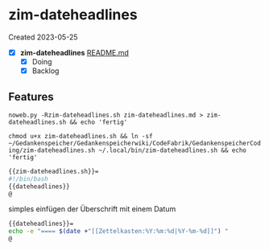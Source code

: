 # zim-dateheadlines
Created 2023-05-25
- [X]  **zim-dateheadlines**  [README.md](README.md)
   - [X] Doing
   - [X] Backlog

## Features



`` noweb.py -Rzim-dateheadlines.sh zim-dateheadlines.md > zim-dateheadlines.sh && echo 'fertig' ``


`` chmod u+x zim-dateheadlines.sh && ln -sf ~/Gedankenspeicher/Gedankenspeicherwiki/CodeFabrik/GedankenspeicherCoding/zim-dateheadlines.sh ~/.local/bin/zim-dateheadlines.sh && echo 'fertig' ``

```bash
{{zim-dateheadlines.sh}}=
#!/bin/bash
{{dateheadlines}}
@

```

simples einfügen der Überschrift mit einem Datum

```bash
{{dateheadlines}}=
echo -e "==== $(date +"[[Zettelkasten:%Y:%m:%d|%Y-%m-%d]]") "
@

```

